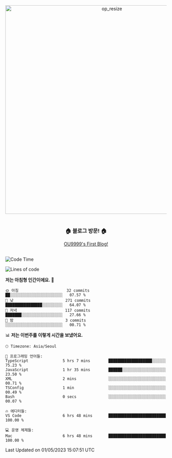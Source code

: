 
<div align=center>
	<img width="650" alt="op_resize" src="https://user-images.githubusercontent.com/113419018/231088010-e65212ff-48c4-480d-bf25-7427638b6e93.png">
</div>
<br>
<div align=center>
	<h3>🏠 블로그 방문! 🏠</h3>
	<a href="https://ou9999-next-js-blog.vercel.app/">OU9999's First Blog!</a>
</div>

<br>

<!--START_SECTION:waka-->
![Code Time](http://img.shields.io/badge/Code%20Time-372%20hrs%2018%20mins-blue)

![Lines of code](https://img.shields.io/badge/%EC%A0%80%EB%8A%94%20%EC%97%AC%ED%83%9C%EA%B9%8C%EC%A7%80%20-1.6%20million%20%EC%A4%84%EC%9D%98%20%EC%BD%94%EB%93%9C%EB%A5%BC%20%EC%9E%91%EC%84%B1%ED%96%88%EC%96%B4%EC%9A%94.-blue)

**저는 아침형 인간이에요. 🐤** 

```text
🌞 아침                     32 commits          ██░░░░░░░░░░░░░░░░░░░░░░░   07.57 % 
🌆 낮　                     271 commits         ████████████████░░░░░░░░░   64.07 % 
🌃 저녁                     117 commits         ███████░░░░░░░░░░░░░░░░░░   27.66 % 
🌙 밤　                     3 commits           ░░░░░░░░░░░░░░░░░░░░░░░░░   00.71 % 
```


📊 **저는 이번주를 이렇게 시간을 보냈어요.** 

```text
🕑︎ Timezone: Asia/Seoul

💬 프로그래밍 언어들: 
TypeScript               5 hrs 7 mins        ███████████████████░░░░░░   75.23 % 
JavaScript               1 hr 35 mins        ██████░░░░░░░░░░░░░░░░░░░   23.50 % 
XML                      2 mins              ░░░░░░░░░░░░░░░░░░░░░░░░░   00.71 % 
TSConfig                 1 min               ░░░░░░░░░░░░░░░░░░░░░░░░░   00.49 % 
Bash                     0 secs              ░░░░░░░░░░░░░░░░░░░░░░░░░   00.07 % 

🔥 에디터들: 
VS Code                  6 hrs 48 mins       █████████████████████████   100.00 % 

💻 운영 체제들: 
Mac                      6 hrs 48 mins       █████████████████████████   100.00 % 
```


 Last Updated on 01/05/2023 15:07:51 UTC
<!--END_SECTION:waka-->
